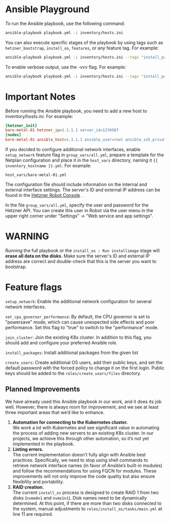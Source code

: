 # Ansible Playground

To run the Ansible playbook, use the following command:

```bash
ansible-playbook playbook.yml -i inventory/hosts.ini
```

You can also execute specific stages of the playbook by using tags such as `hetzner_bootstrap`, `install_os`, `features`, or any feature tag. For example:
```bash
ansible-playbook playbook.yml -i inventory/hosts.ini --tags "install_packages"
```
To enable verbose output, use the -vvv flag. For example:
```bash
ansible-playbook playbook.yml -i inventory/hosts.ini --tags "install_packages" -vvv
```

# Important Notes

Before running the Ansible playbook, you need to add a new host to inventory/hosts.ini. For example:
```ini
[hetzner_init]
bare-metal-01 hetzner_ip=1.1.1.1 server_id=1234567
[nodes]
bare-metal-01 ansible_host=1.1.1.1 ansible_user=root ansible_ssh_private_key_file=~/.ssh/id_rsa ansible_python_interpreter=/usr/bin/python3
```

If you decided to configure additional network interfaces, enable `setup_network` feature flag in `group_vars/all.yml`, prepare a template for the Netplan configuration and place it in the `host_vars` directory, naming it `{{ inventory_hostname }}.yml`. For example:
```
host_vars/bare-metal-01.yml
```
The configuration file should include information on the internal and external interface settings.
The server's ID and external IP address can be found in the [Hetzner Robot Console](robot.hetzner.com) .

In the file `group_vars/all.yml`, specify the user and password for the Hetzner API. You can create this user in Robot via the user menu in the upper right corner under "Settings" -> "Web service and app settings".

# WARNING
Running the full playbook or the `install_os : Run installimage` stage will **erase all data on the disks**. Make sure the server's ID and external IP address are correct and double-check that this is the server you want to bootstrap.

# Feature flags
`setup_network`: Enable the additional network configuration for several network interfaces.

`set_cpu_governor_performance`: By default, the CPU governor is set to "powersave" mode, which can cause unexpected side effects and poor performance. Set this flag to "true" to switch to the "performance" mode.

`join_cluster`: Join the existing K8s cluster. In addition to this flag, you should add and configure your preferred Ansible role.  

`install_packages`: Install additional packages from the given list

`create_users`: Create additional OS users, add their public keys, and set the default password with the forced policy to change it on the first login. Public keys should be added to the `roles/create_users/files` directory.

## Planned Improvements

We have already used this Ansible playbook in our work, and it does its job well. However, there is always room for improvement, and we see at least three important areas that we’d like to enhance.
1.	**Automation for connecting to the Kubernetes cluster.** <br>
We work a lot with Kubernetes and see significant value in automating the process of adding new servers to an existing K8s cluster. In our projects, we achieve this through other automation, so it’s not yet implemented in the playbook.
2.	**Linting errors.** <br>
The current implementation doesn’t fully align with Ansible best practices. Specifically, we need to stop using shell commands to retrieve network interface names (in favor of Ansible’s built-in modules) and follow the recommendations for using FQCN for modules. These improvements will not only improve the code quality but also ensure flexibility and portability.
3. **RAID creation.**<br>
The current `install_os` process is designed to create RAID 1 from two disks (`nvme0n1` and `nvme1n1`). Disk names need to be dynamically determined. At this point, if there are more than two disks connected to the system, manual adjustments to `roles/install_os/tasks/main.yml` at line 11 are required.
